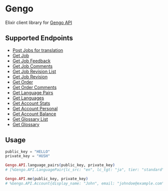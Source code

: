 # Gengo

Elixir client library for [Gengo API](http://developers.gengo.com)

## Supported Endpoints

- [Post Jobs for translation](http://developers.gengo.com/v2/api_methods/jobs/#jobs-post)
- [Get Job](http://developers.gengo.com/v2/api_methods/job/#job-get)
- [Get Job Feedback](http://developers.gengo.com/v2/api_methods/job/#feedback-get)
- [Get Job Comments](http://developers.gengo.com/v2/api_methods/job/#comments-get)
- [Get Job Revision List](http://developers.gengo.com/v2/api_methods/job/#revisions-get)
- [Get Job Revision](http://developers.gengo.com/v2/api_methods/job/#revision-get)
- [Get Order](http://developers.gengo.com/v2/api_methods/order/#order-get)
- [Get Order Comments](http://developers.gengo.com/v2/api_methods/order/#comments-get)
- [Get Language Pairs](http://developers.gengo.com/v2/api_methods/service/#language-pairs-get)
- [Get Languages](http://developers.gengo.com/v2/api_methods/service/#languages-get)
- [Get Account Stats](http://developers.gengo.com/v2/api_methods/account/#stats-get)
- [Get Account Personal](http://developers.gengo.com/v2/api_methods/account/#me-get)
- [Get Account Balance](http://developers.gengo.com/v2/api_methods/account/#balance-get)
- [Get Glossary List](http://developers.gengo.com/v2/api_methods/glossary/#glossaries-get)
- [Get Glossary](http://developers.gengo.com/v2/api_methods/glossary/#glossary-get)


## Usage

```elixir
public_key = "HELLO"
private_key = "HUSH"

Gengo.API.language_pairs(public_key, private_key)
# [%Gengo.API.LanguagePair{lc_src: "en", lc_tgt: "ja", tier: "standard", unit_price: 0.05, currency: "USD"}, ..]

Gengo.API.me(public_key, private_key)
# %Gengo.API.Account{display_name: "John", email: "johndoe@example.com",full_name: "John Doe", language_code: "en"}
```
